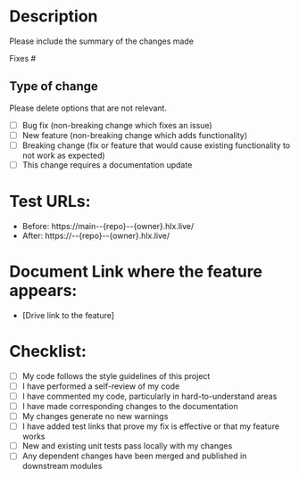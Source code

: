 # Description
Please include the summary of the changes made

Fixes #<gh-issue-id>

## Type of change

Please delete options that are not relevant.

- [ ] Bug fix (non-breaking change which fixes an issue)
- [ ] New feature (non-breaking change which adds functionality)
- [ ] Breaking change (fix or feature that would cause existing functionality to not work as expected)
- [ ] This change requires a documentation update

# Test URLs:

- Before: https://main--{repo}--{owner}.hlx.live/
- After: https://<branch>--{repo}--{owner}.hlx.live/

# Document Link where the feature appears:

- [Drive link to the feature]

# Checklist:

- [ ] My code follows the style guidelines of this project
- [ ] I have performed a self-review of my code
- [ ] I have commented my code, particularly in hard-to-understand areas
- [ ] I have made corresponding changes to the documentation
- [ ] My changes generate no new warnings
- [ ] I have added test links that prove my fix is effective or that my feature works
- [ ] New and existing unit tests pass locally with my changes
- [ ] Any dependent changes have been merged and published in downstream modules
